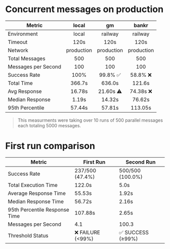 # Concurrent messages on production

| Metric              |   local    |     gm     |   bankr    |
| ------------------- | :--------: | :--------: | :--------: |
| Environment         |   local    |  railway   |  railway   |
| Timeout             |    120s    |    120s    |    120s    |
| Network             | production | production | production |
| Total Messages      |    500     |    500     |    500     |
| Messages per Second |    100     |    100     |    100     |
| Success Rate        |    100%    |  99.8% ✅  |  58.8% ❌  |
| Total Time          |   366.7s   |   636.0s   |   121.6s   |
| Avg Response        |   16.78s   | 21.60s ⚠️  | 74.38s ❌  |
| Median Response     |   1.19s    |   14.32s   |   76.62s   |
| 95th Percentile     |   57.44s   |   57.81s   |  113.05s   |

> This measurments were taking over 10 runs of 500 parallel messages each totaling 5000 messages.

# First run comparison

| Metric                        | First Run         | Second Run        |
| ----------------------------- | ----------------- | ----------------- |
| Success Rate                  | 237/500 (47.4%)   | 500/500 (100.0%)  |
| Total Execution Time          | 122.0s            | 5.0s              |
| Average Response Time         | 55.53s            | 1.92s             |
| Median Response Time          | 56.72s            | 2.16s             |
| 95th Percentile Response Time | 107.88s           | 2.65s             |
| Messages per Second           | 4.1               | 100.3             |
| Threshold Status              | ❌ FAILURE (<99%) | ✅ SUCCESS (≥99%) |
